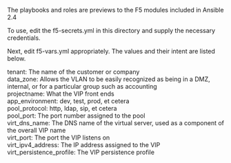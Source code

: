 The playbooks and roles are previews to the F5 modules included in Ansible 2.4

To use, edit the f5-secrets.yml in this directory and supply the necessary credentials.

Next, edit f5-vars.yml appropriately. The values and their intent are listed below.

tenant: The name of the customer or company<br>
data_zone: Allows the VLAN to be easily recognized as being in a DMZ, internal, or for a particular group such as accounting<br>
projectname: What the VIP front ends<br>
app_environment: dev, test, prod, et cetera<br>
pool_protocol: http, ldap, sip, et cetera<br>
pool_port: The port number assigned to the pool<br>
virt_dns_name: The DNS name of the virtual server, used as a component of the overall VIP name<br>
virt_port: The port the VIP listens on<br>
virt_ipv4_address: The IP address assigned to the VIP<br>
virt_persistence_profile: The VIP persistence profile<br>

